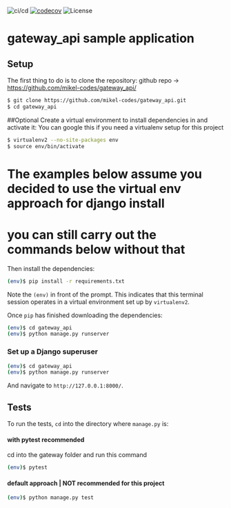 ![ci/cd](https://github.com/mikel-codes/gateway_api/actions/workflows/django.yml/badge.svg)    [![codecov](https://codecov.io/gh/mikel-codes/gateway_api/branch/main/graph/badge.svg)](https://codecov.io/gh/mikel-codes/gateway_api) ![License](https://img.shields.io/github/license/mikel-codes/gateway_api)


# gateway_api sample application

## Setup

The first thing to do is to clone the repository:
github repo -> https://github.com/mikel-codes/gateway_api/
```sh
$ git clone https://github.com/mikel-codes/gateway_api.git
$ cd gateway_api
```

##Optional
Create a virtual environment to install dependencies in and activate it:
You can google this if you need a virtualenv setup for this project
```sh
$ virtualenv2 --no-site-packages env
$ source env/bin/activate
```

# The examples below assume you decided to use the virtual env approach for django install
# you can still carry out the commands below without that
Then install the dependencies:

```sh
(env)$ pip install -r requirements.txt
```
Note the `(env)` in front of the prompt. This indicates that this terminal
session operates in a virtual environment set up by `virtualenv2`.

Once `pip` has finished downloading the dependencies:
```sh
(env)$ cd gateway_api
(env)$ python manage.py runserver
```
### Set up a Django superuser
```sh
(env)$ cd gateway_api
(env)$ python manage.py runserver
```
And navigate to `http://127.0.0.1:8000/`.



## Tests

To run the tests, `cd` into the directory where `manage.py` is:

#### with pytest recommended
cd into the gateway folder and run this command
```sh
(env)$ pytest
```
#### default approach | NOT recommended for this project
```sh
(env)$ python manage.py test
```
